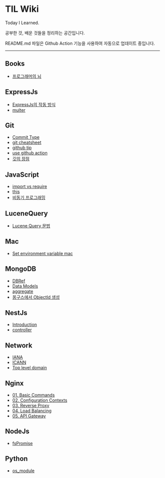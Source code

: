 # TIL Wiki

Today I Learned.

공부한 것, 배운 것들을 정리하는 공간입니다.

README.md 파일은 Github Action 기능을 사용하여 자동으로 업데이트 중입니다.

---

## Books

- [프로그래머의 뇌](/Books/프로그래머의-뇌.md)

## ExpressJs

- [ExpressJs의 작동 방식](/ExpressJs/ExpressJs의-작동-방식.md)
- [multer](/ExpressJs/multer.md)

## Git

- [Commit Type](/Git/Commit-Type.md)
- [git cheatsheet](/Git/git-cheatsheet.md)
- [github tip](/Git/github-tip.md)
- [use github action](/Git/use-github-action.md)
- [깃의 장점](/Git/깃의-장점.md)

## JavaScript

- [import vs require](/JavaScript/import-vs-require.md)
- [this](/JavaScript/this.md)
- [비동기 프로그래밍](/JavaScript/비동기-프로그래밍.md)

## LuceneQuery

- [Lucene Query 문법](/LuceneQuery/Lucene-Query-문법.md)

## Mac

- [Set environment variable mac](/Mac/Set-environment-variable-mac.md)

## MongoDB

- [DBRef](/MongoDB/DBRef.md)
- [Data Models](/MongoDB/Data-Models.md)
- [aggregate](/MongoDB/aggregate.md)
- [몽구스에서 ObjectId 생성](/MongoDB/몽구스에서-ObjectId-생성.md)

## NestJs

- [Introduction](/NestJs/Introduction.md)
- [controller](/NestJs/controller.md)

## Network

- [IANA](/Network/IANA.md)
- [ICANN](/Network/ICANN.md)
- [Top level domain](/Network/Top-level-domain.md)

## Nginx

- [01. Basic Commands](/Nginx/01.-Basic-Commands.md)
- [02. Configuration Contexts](/Nginx/02.-Configuration-Contexts.md)
- [03. Reverse Proxy](/Nginx/03.-Reverse-Proxy.md)
- [04. Load Balancing](/Nginx/04.-Load-Balancing.md)
- [05. API Gateway](/Nginx/05.-API-Gateway.md)

## NodeJs

- [fsPromise](/NodeJs/fsPromise.md)

## Python

- [os_module](/Python/os_module.md)
